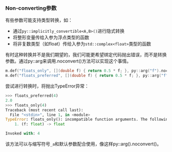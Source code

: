 ### Non-converting参数

有些参数可能支持类型转换，如：

- 通过`py::implicitly_convertible<A,B>()`进行隐式转换
- 将整形变量传给入参为浮点类型的函数
- 将非复数类型（如float）传给入参为`std::complex<float>`类型的函数

有时这种转换并不是我们期望的，我们可能更希望绑定代码抛出错误，而不是转换参数。通过py::arg来调用.noconvert()方法可以实现这个事情。

```cpp
m.def("floats_only", [](double f) { return 0.5 * f; }, py::arg("f").noconvert());
m.def("floats_preferred", [](double f) { return 0.5 * f; }, py::arg("f"));
```

尝试进行转换时，将抛出TypeError异常：

```python
>>> floats_preferred(4)
2.0
>>> floats_only(4)
Traceback (most recent call last):
  File "<stdin>", line 1, in <module>
TypeError: floats_only(): incompatible function arguments. The following argument types are supported:
    1. (f: float) -> float

Invoked with: 4
```

该方法可以与缩写符号`_a`和默认参数配合使用，像这样py::arg().noconvert()。


